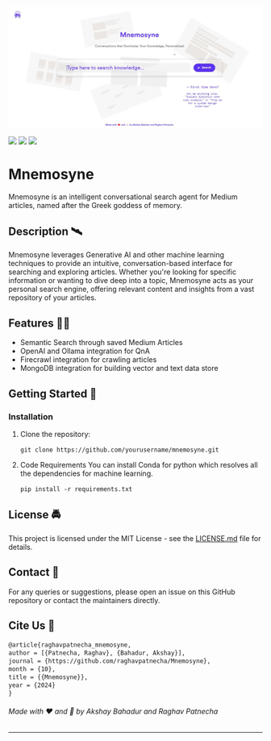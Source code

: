 <div align="center">

<p align="center"> <img src="assets/mnemosyne.jpeg" width="1500px"></p>

</div>

[![](https://img.shields.io/github/license/sourcerer-io/hall-of-fame.svg?colorB=ff0000)](https://github.com/raghavpatnecha/Mnemosyne/blob/main/LICENSE)  [![](https://img.shields.io/badge/Raghav-Patnecha-brightgreen.svg?colorB=00ff00)](https://github.com/raghavpatnecha) [![](https://img.shields.io/badge/Akshay-Bahadur-brightgreen.svg?colorB=00ff00)](https://akshaybahadur.com)

# Mnemosyne
Mnemosyne is an intelligent conversational search agent for Medium articles, named after the Greek goddess of memory.

## Description 🛰️

Mnemosyne leverages Generative AI and other machine learning techniques to provide an intuitive, conversation-based interface for searching and exploring articles. Whether you're looking for specific information or wanting to dive deep into a topic, Mnemosyne acts as your personal search engine, offering relevant content and insights from a vast repository of your articles.

## Features 👨‍🔬

- Semantic Search through saved Medium Articles
- OpenAI and Ollama integration for QnA
- Firecrawl integration for crawling articles
- MongoDB integration for building vector and text data store

## Getting Started 🦄

### Installation

1. Clone the repository:
   ```
   git clone https://github.com/yourusername/mnemosyne.git
   ```
2. Code Requirements 
You can install Conda for python which resolves all the dependencies for machine learning.
   ```
   pip install -r requirements.txt
   ```

## License 🚔

This project is licensed under the MIT License - see the [LICENSE.md](LICENSE.md) file for details.

## Contact 📱

For any queries or suggestions, please open an issue on this GitHub repository or contact the maintainers directly.

## Cite Us :pushpin:

```
@article{raghavpatnecha_mnemosyne,
author = [{Patnecha, Raghav}, {Bahadur, Akshay}],
journal = {https://github.com/raghavpatnecha/Mnemosyne},
month = {10},
title = {{Mnemosyne}},
year = {2024}
}
```

###### Made with ❤️ and 🦙 by Akshay Bahadur and Raghav Patnecha
---
